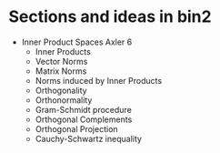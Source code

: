 # Sections and ideas in bin2
* Inner Product Spaces Axler 6
    * Inner Products
    * Vector Norms
    * Matrix Norms
    * Norms induced by Inner Products
    * Orthogonality
    * Orthonormality
    * Gram-Schmidt procedure
    * Orthogonal Complements
    * Orthogonal Projection
    * Cauchy-Schwartz inequality
